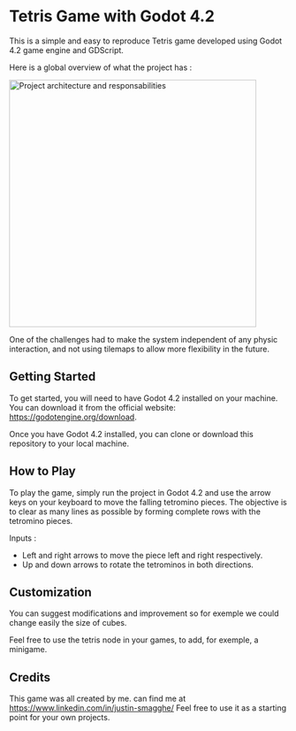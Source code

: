 # Tetris Game with Godot 4.2

This is a simple and easy to reproduce Tetris game developed using Godot 4.2 game engine and GDScript.

Here is a global overview of what the project has :

<img width="447" alt="Project architecture and responsabilities" src="https://github.com/user-attachments/assets/653190fb-5740-4e30-8603-a5fb78e25b0e">

One of the challenges had to make the system independent of any physic interaction, and not using tilemaps to allow more flexibility in the future.

## Getting Started

To get started, you will need to have Godot 4.2 installed on your machine. You can download it from the official website: https://godotengine.org/download.

Once you have Godot 4.2 installed, you can clone or download this repository to your local machine.

## How to Play

To play the game, simply run the project in Godot 4.2 and use the arrow keys on your keyboard to move the falling tetromino pieces. 
The objective is to clear as many lines as possible by forming complete rows with the tetromino pieces.

Inputs :

- Left and right arrows to move the piece left and right respectively.
- Up and down arrows to rotate the tetrominos in both directions.

## Customization

You can suggest modifications and improvement so for exemple we could change easily the size of cubes.

Feel free to use the tetris node in your games, to add, for exemple, a minigame.

## Credits

This game was all created by me.
can find me at https://www.linkedin.com/in/justin-smagghe/
Feel free to use it as a starting point for your own projects.

